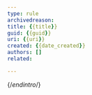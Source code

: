 ```yaml
---
type: rule
archivedreason:
title: {{title}}
guid: {{guid}}
uri: {{uri}}
created: {{date_created}}
authors: []
related:

---
```



{/*endintro*/}
